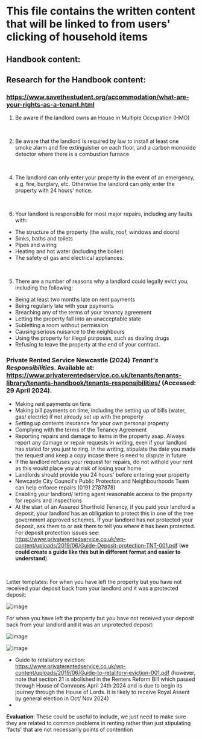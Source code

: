 # This file contains the written content that will be linked to from users' clicking of household items
## Handbook content:

## Research for the Handbook content:
### https://www.savethestudent.org/accommodation/what-are-your-rights-as-a-tenant.html</h3>

1. Be aware if the landlord owns an House in Multiple Occupation (HMO)
<br> 

2. Be aware that the landlord is required by law to install at least one smoke alarm and fire extinguisher on each floor, and a carbon monoxide detector where there is a combustion furnace
<br>

4. The landlord can only enter your property in the event of an emergency, e.g. fire, burglary, etc. Otherwise the landlord can only enter the property with 24 hours' notice.
<br>

6. Your landlord is responsible for most major repairs, including any faults with:
- The structure of the property (the walls, roof, windows and doors)
- Sinks, baths and toilets
- Pipes and wiring
- Heating and hot water (including the boiler)
- The safety of gas and electrical appliances.
<br>

5. There are a number of reasons why a landlord could legally evict you, including the following:
- Being at least two months late on rent payments
- Being regularly late with your payments
- Breaching any of the terms of your tenancy agreement
- Letting the property fall into an unacceptable state
- Subletting a room without permission
- Causing serious nuisance to the neighbours
- Using the property for illegal purposes, such as dealing drugs
- Refusing to leave the property at the end of your contract.

### Private Rented Service Newcastle (2024) *Tenant's Responsibilities*. Available at: https://www.privaterentedservice.co.uk/tenants/tenants-library/tenants-handbook/tenants-responsibilities/ (Accessed: 29 April 2024).
- Making rent payments on time
- Making bill payments on time, including the setting up of bills (water, gas/ electric) if not already set up with the property
- Setting up contents insurance for your own personal property
- Complying with the terms of the Tenancy Agreement
- Reporting repairs and damage to items in the property asap. Always report any damage or repair requests in writing, even if your landlord has stated for you just to ring. In the writing, stipulate the date you made the request and keep a copy incase there is need to dispute in future
- If the landlord refuses your request for repairs, do not withold your rent as this would place you at risk of losing your home
- Landlords should provide you 24 hours' before entering your property
- Newcastle City Council's Public Protecton and Neighbourhoods Team can help enforce repairs (0191 2787878)
- Enabling your landlord/ letting agent reasonable access to the property for repairs and inspections
- At the start of an Assured Shorthold Tenancy, if you paid your landlord a deposit, your landlord has an obligation to protect this in one of the tree government approved schemes. If your landlord has not protected your deposit, ask them to or ask them to tell you where it has been protected. For deposit protection issues see: https://www.privaterentedservice.co.uk/wp-content/uploads/2019/06/Guide-Deposit-protection-TNT-001.pdf (**we could create a guide like this but in different format and easier to understand**).
<br>

Letter templates:
For when you have left the property but you have not received your deposit back from your landlord and it was a protected deposit:
    
![image](https://github.com/NU-Digital-Cultures/Trout/assets/160641654/7d0ceac1-c40e-4689-8760-f001f6757c22)

For when you have left the property but you have not received your deposit back from your landlord and it was an unprotected deposit:

![image](https://github.com/NU-Digital-Cultures/Trout/assets/160641654/5bb4a045-69b0-4202-bc32-c7fddd71ad41)
  
![image](https://github.com/NU-Digital-Cultures/Trout/assets/160641654/5aa53850-b122-4b2e-a20e-1d6fc2d35380)
<br>
- Guide to retaliatory eviction: https://www.privaterentedservice.co.uk/wp-content/uploads/2019/06/Guide-to-retalitory-eviction-001.pdf (however, note that section 21 is abolished in the Renters Reform Bill which passed through House of Commons April 24th 2024 and is due to begin its journey through the House of Lords. It is likely to receive Royal Assent by general election in Oct/ Nov 2024)
- 

**Evaluation**: These could be useful to include, we just need to make sure they are related to common problems in renting rather than just stipulating 'facts' that are not necessarily points of contention

